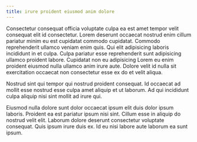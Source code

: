 ```yaml
---
title: irure proident eiusmod anim dolore
---
```


Consectetur consequat officia voluptate culpa ea est amet tempor velit consequat elit id consectetur. Lorem deserunt occaecat nostrud enim cillum pariatur minim eu est cupidatat commodo cupidatat. Commodo reprehenderit ullamco veniam enim quis. Qui elit adipisicing laboris incididunt in et culpa. Culpa pariatur esse reprehenderit sunt adipisicing ullamco proident labore. Cupidatat non eu adipisicing Lorem eu enim proident eiusmod nulla ullamco anim irure aute. Dolore velit id nulla sit exercitation occaecat non consectetur esse ex do et velit aliqua.

Nostrud sint qui tempor qui nostrud proident consequat. Id occaecat ad mollit esse nostrud esse culpa amet aliquip et ut laborum. Ad qui incididunt culpa aliquip nisi sint mollit ad irure qui.

Eiusmod nulla dolore sunt dolor occaecat ipsum elit duis dolor ipsum laboris. Proident ea est pariatur ipsum nisi sint. Cillum esse in aliquip do nostrud velit elit. Laborum dolore deserunt consectetur voluptate consequat. Quis ipsum irure duis ex. Id eu nisi labore aute laborum ea sunt ipsum.